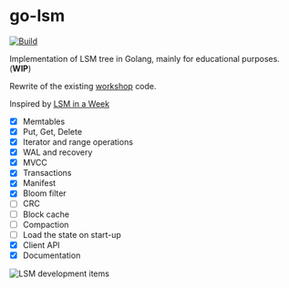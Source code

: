 # go-lsm
[![Build](https://github.com/SarthakMakhija/go-lsm/actions/workflows/build.yml/badge.svg)](https://github.com/SarthakMakhija/go-lsm/actions/workflows/build.yml)

Implementation of LSM tree in Golang, mainly for educational purposes. (**WIP**)

Rewrite of the existing [workshop](https://github.com/SarthakMakhija/storage-engine-workshop) code.

Inspired by [LSM in a Week](https://skyzh.github.io/mini-lsm/00-preface.html)

- [X] Memtables
- [X] Put, Get, Delete
- [X] Iterator and range operations
- [X] WAL and recovery
- [X] MVCC
- [X] Transactions
- [X] Manifest
- [X] Bloom filter
- [ ] CRC
- [ ] Block cache
- [ ] Compaction
- [ ] Load the state on start-up
- [X] Client API
- [X] Documentation

![LSM development items](https://github.com/user-attachments/assets/eeb99c77-eef2-48cd-812b-7aeb019d26a7)

